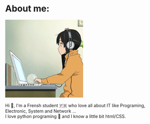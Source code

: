 # About me:
![GIF](img/gif.gif)

Hi 👋, I'm a Frensh student 🇫🇷 who love all about IT like Programing, Electronic, System and Network ...  
I love python programing 🐍 and I know a little bit html/CSS.
